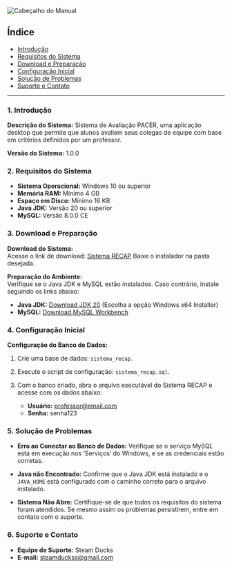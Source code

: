 ![Cabeçalho do Manual](/assets/Manual%20do%20Usuario%20-%20cabeçalho.jpeg)

## Índice

- [Introdução](#introdução)
- [Requisitos do Sistema](#requisitos-do-sistema)
- [Download e Preparação](#download-e-preparação)
- [Configuração Inicial](#configuração-inicial)
- [Solução de Problemas](#solução-de-problemas)
- [Suporte e Contato](#suporte-e-contato)

---

### 1. Introdução

**Descrição do Sistema:**  Sistema de Avaliação PACER, uma aplicação desktop que permite que alunos avaliem seus colegas de equipe com base em critérios definidos por um professor.

**Versão do Sistema:** 1.0.0

### 2. Requisitos do Sistema

- **Sistema Operacional:** Windows 10 ou superior
- **Memória RAM:** Mínimo 4 GB
- **Espaço em Disco:** Mínimo 16 KB
- **Java JDK:** Versão 20 ou superior
- **MySQL:** Versão 8.0.0 CE

### 3. Download e Preparação

**Download do Sistema:**  
Acesse o link de download: [Sistema RECAP](https://github.com/Steam-Ducks/pacer-assessment-system/blob/sprint-3/pacerAssessment/Sistema%20RECAP.jar)
Baixe o instalador na pasta desejada.

**Preparação do Ambiente:**  
Verifique se o Java JDK e MySQL estão instalados. Caso contrário, instale seguindo os links abaixo:

- **Java JDK:** [Download JDK 20](https://www.oracle.com/java/technologies/javase/jdk20-archive-downloads.html) (Escolha a opção Windows x64 Installer)
- **MySQL:** [Download MySQL Workbench](https://dev.mysql.com/downloads/workbench/)

### 4. Configuração Inicial

**Configuração do Banco de Dados:**

1. Crie uma base de dados: `sistema_recap`.
2. Execute o script de configuração: `sistema_recap.sql`.

3. Com o banco criado, abra o arquivo executável do Sistema RECAP e acesse com os dados abaixo:

   - **Usuário:** professor@email.com
   - **Senha:** senha123

### 5. Solução de Problemas

- **Erro ao Conectar ao Banco de Dados:** Verifique se o serviço MySQL está em execução nos ‘Serviços’ do Windows, e se as credenciais estão corretas.

- **Java não Encontrado:** Confirme que o Java JDK está instalado e o `JAVA_HOME` está configurado com o caminho correto para o arquivo instalado.

- **Sistema Não Abre:** Certifique-se de que todos os requisitos do sistema foram atendidos. Se mesmo assim os problemas persistirem, entre em contato com o suporte.

### 6. Suporte e Contato

- **Equipe de Suporte:** Steam Ducks
- **E-mail:** steamduckss@gmail.com

